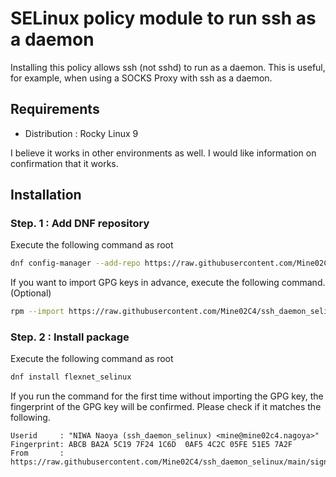 # SELinux policy module to run ssh as a daemon

Installing this policy allows ssh (not sshd) to run as a daemon. This is useful, for example, when using a SOCKS Proxy with ssh as a daemon.

## Requirements

- Distribution : Rocky Linux 9

I believe it works in other environments as well. I would like information on confirmation that it works.

## Installation

### Step. 1 : Add DNF repository

Execute the following command as root

```sh
dnf config-manager --add-repo https://raw.githubusercontent.com/Mine02C4/ssh_daemon_selinux/main/repo/flexnet_selinux.repo
```

If you want to import GPG keys in advance, execute the following command. (Optional)

```sh
rpm --import https://raw.githubusercontent.com/Mine02C4/ssh_daemon_selinux/main/signature/public.gpg
```

### Step. 2 : Install package

Execute the following command as root

```sh
dnf install flexnet_selinux
```

If you run the command for the first time without importing the GPG key, the fingerprint of the GPG key will be confirmed. Please check if it matches the following.

```
Userid     : "NIWA Naoya (ssh_daemon_selinux) <mine@mine02c4.nagoya>"
Fingerprint: ABCB BA2A 5C19 7F24 1C6D  0AF5 4C2C 05FE 51E5 7A2F
From       : https://raw.githubusercontent.com/Mine02C4/ssh_daemon_selinux/main/signature/public.gpg
```

